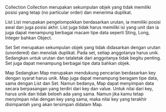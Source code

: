 Collection
Collection merupakan sekumpulan objek yang tidak memiliki posisi yang tetap (no particular order) dan menerima duplikat.

List
List merupakan pengelompokkan berdasarkan urutan, ia memiliki posisi awal dan juga posisi akhir. List juga tidak harus memiliki isi yang unit dan ia juga dapat menampung berbagai macam tipe data seperti Sting, Long, Integer bahkan Object.

Set
Set merupakan sekumpulan objek yang tidak didasarkan dengan urutan (unordered) dan menolak duplikat. Pada set, setiap anggotanya harus unik. Sedangkan untuk urutan dan tataletak dari anggotanya tidak begitu penting. Set juga dapat menampung berbagai tipe data bahkan objek.

Map
Sedangkan Map merupakan mendukung pencarian berdasarkan key dengan syarat harus unik. Map juga dapat menampung beragam tipe data, sama dengan List dan Set. Namun bedanya, Map dapat menyimpan data secara berpasangan yang terdiri dari key dan value. Untuk nilai dari key, harus unik dan tidak beloeh ada yang sama. Namun jika kamu tetap menyimpan nilai dengan key yang sama, maka nilai key yang terakhir disimpanlah yang akan tersimpan didalam Map.